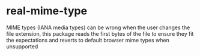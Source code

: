 # real-mime-type
MIME types (IANA media types) can be wrong when the user changes the file extension, this package reads the first bytes of the file to ensure they fit the expectations and reverts to default browser mime types when unsupported
